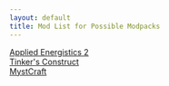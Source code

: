 ```yaml
---
layout: default
title: Mod List for Possible Modpacks
---
```

[Applied Energistics 2]()  
[Tinker's Construct]()  
[MystCraft]()  

